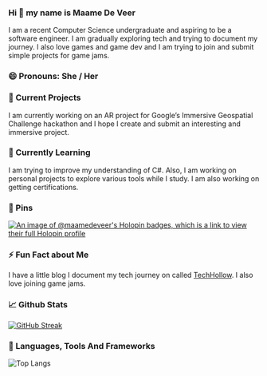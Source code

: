 ### Hi 👋 my name is Maame De Veer
<!--**maame-deveer/maame-deveer** is a ✨ _special_ ✨ repository because its `README.md` (this file) appears on your GitHub profile.-->
I am a recent Computer Science undergraduate and aspiring to be a software engineer. I am gradually exploring tech and trying to document my journey. I also love games and game dev and I am trying to join and submit simple projects for game jams.

### 😄 Pronouns: She / Her

### 🔭 Current Projects

I am currently working on an AR project for Google’s Immersive Geospatial Challenge hackathon and I hope I create and submit an interesting and immersive project.

### 🌱 Currently Learning

I am trying to improve my understanding of C#. Also, I am working on personal projects to explore various tools while I study. I am also working on getting certifications.

### 📌 Pins

[![An image of @maamedeveer's Holopin badges, which is a link to view their full Holopin profile](https://holopin.me/maamedeveer)](https://holopin.io/@maamedeveer)

### ⚡ Fun Fact about Me
 I have a little blog I document my tech journey on called [TechHollow](https://maame-deveer.github.io/techhollow/). I also love joining game jams.

### 📈 Github Stats

[![GitHub Streak](https://github-readme-streak-stats.herokuapp.com?user=maame-deveer&theme=cobalt&mode=weekly)](https://git.io/streak-stats)

### 🔨 Languages, Tools And Frameworks

![Top Langs](https://github-readme-stats.vercel.app/api/top-langs/?username=maame-deveer&hide_progress=true)

